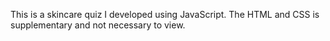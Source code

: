 This is a skincare quiz I developed using JavaScript. The HTML and CSS is supplementary and not necessary to view.
